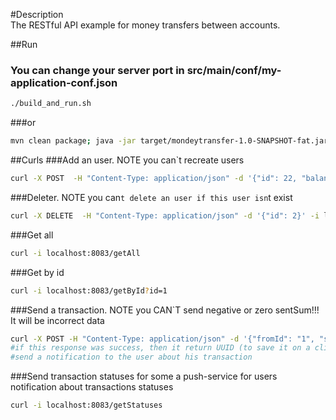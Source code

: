 #Description  
The RESTful API example for money transfers between accounts.  

##Run
### You can change your server port in src/main/conf/my-application-conf.json
```bash
./build_and_run.sh
```
###or
```bash
mvn clean package; java -jar target/mondeytransfer-1.0-SNAPSHOT-fat.jar -conf src/main/conf/my-application-conf.json
```

##Curls
###Add an user. NOTE you can`t recreate users
```bash
curl -X POST  -H "Content-Type: application/json" -d '{"id": 22, "balance": "1"}' -i localhost:8083/addUser
```
###Deleter. NOTE you can`t delete an user if this user isn`t exist
```bash
curl -X DELETE  -H "Content-Type: application/json" -d '{"id": 2}' -i localhost:8083/delete
```
###Get all
```bash
curl -i localhost:8083/getAll
```
###Get by id
```bash
curl -i localhost:8083/getById?id=1
```
###Send a transaction. NOTE you CAN`T send negative or zero sentSum!!! It will be incorrect data
```bash
curl -X POST -H "Content-Type: application/json" -d '{"fromId": "1", "sentSum": "100.1", "toId": "2"}' -i localhost:8083/sendTransaction
#if this response was success, then it return UUID (to save it on a client). By this UUUID a push-service notification can
#send a notification to the user about his transaction 
```
###Send transaction statuses for some a push-service for users notification about transactions statuses
```bash
curl -i localhost:8083/getStatuses
```